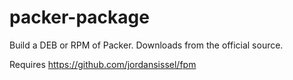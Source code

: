 # packer-package

Build a DEB or RPM of Packer.  Downloads from the official source.

Requires https://github.com/jordansissel/fpm
